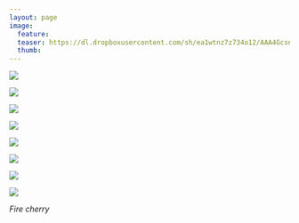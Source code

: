 ```yaml
---
layout: page
image:
  feature:
  teaser: https://dl.dropboxusercontent.com/sh/ea1wtnz7z734o12/AAA4Gcsn6DF4l05_MNX5F5Ida/luontokuvat/kes%C3%A4/8/DS34123-245px.jpg
  thumb:
---
```


[![](https://dl.dropboxusercontent.com/sh/ea1wtnz7z734o12/AABQkiAlob3GB-kGwlN6fWGza/luontokuvat/kes%C3%A4/8/DS34115-800px.jpg)](https://dl.dropboxusercontent.com/sh/ea1wtnz7z734o12/AAAgx_n1LhOXPdwYtWvrJYNca/luontokuvat/kes%C3%A4/8/DS34115.jpg)

[![](https://dl.dropboxusercontent.com/sh/ea1wtnz7z734o12/AACappNe7E1xDN0a-IRDN7s9a/luontokuvat/kes%C3%A4/8/DS34117-800px.jpg)](https://dl.dropboxusercontent.com/sh/ea1wtnz7z734o12/AABAfZuW7RD1AbojcyKZ8wmva/luontokuvat/kes%C3%A4/8/DS34117.jpg)

[![](https://dl.dropboxusercontent.com/sh/ea1wtnz7z734o12/AABrZGP1_Cqvqt7Q1GljZOnQa/luontokuvat/kes%C3%A4/8/DS34121-800px.jpg)](https://dl.dropboxusercontent.com/sh/ea1wtnz7z734o12/AAAgpbXYDd2kWDxkVWZL_lwAa/luontokuvat/kes%C3%A4/8/DS34121.jpg)

[![](https://dl.dropboxusercontent.com/sh/ea1wtnz7z734o12/AABJgxAJR9JTrY4vCKs4E1FDa/luontokuvat/kes%C3%A4/8/DS34128-800px.jpg)](https://dl.dropboxusercontent.com/sh/ea1wtnz7z734o12/AABig63W-Tau-B9Y7VjaqRR6a/luontokuvat/kes%C3%A4/8/DS34128.jpg)

[![](https://dl.dropboxusercontent.com/sh/ea1wtnz7z734o12/AABLVLDJrCD1vwVgMqmgsssQa/luontokuvat/kes%C3%A4/8/DS34130-800px.jpg)](https://dl.dropboxusercontent.com/sh/ea1wtnz7z734o12/AAD8ym9EVlo77xDlJLGPXkWPa/luontokuvat/kes%C3%A4/8/DS34130.jpg)

[![](https://dl.dropboxusercontent.com/sh/ea1wtnz7z734o12/AABJ14hNcAtE8D3WsF450hyla/luontokuvat/kes%C3%A4/8/DS34124-800px.jpg)](https://dl.dropboxusercontent.com/sh/ea1wtnz7z734o12/AAAHOLvCRY0bI7SM6-H-EOGfa/luontokuvat/kes%C3%A4/8/DS34124.jpg)

[![](https://dl.dropboxusercontent.com/sh/ea1wtnz7z734o12/AAAfr-0BH71ImBpkDB-z1Bmea/luontokuvat/kes%C3%A4/8/DS34125-800px.jpg)](https://dl.dropboxusercontent.com/sh/ea1wtnz7z734o12/AAC5t3sZ7KYKbavLXz4PIfbwa/luontokuvat/kes%C3%A4/8/DS34125.jpg)

[![](https://dl.dropboxusercontent.com/sh/ea1wtnz7z734o12/AACrT1O5b51LU2T7gf3hl-tka/luontokuvat/kes%C3%A4/8/DS34123-800px.jpg)](https://dl.dropboxusercontent.com/sh/ea1wtnz7z734o12/AACtnE2XvyIfoaWXopaLBgaTa/luontokuvat/kes%C3%A4/8/DS34123.jpg)

*Fire cherry*
